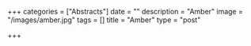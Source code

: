 +++
categories = ["Abstracts"]
date = ""
description = "Amber"
image = "/images/amber.jpg"
tags = []
title = "Amber"
type = "post"

+++
